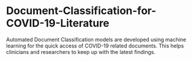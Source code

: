 # Document-Classification-for-COVID-19-Literature
Automated Document Classification models are developed using machine learning for the quick access of COVID-19 related documents. 
This helps clinicians and researchers to keep up with the latest findings.
